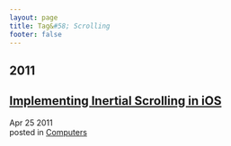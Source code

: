 ```yaml
---
layout: page
title: Tag&#58; Scrolling
footer: false
---
```


<div id="blog-archives" class="category">
<h2>2011</h2>

<article>
<h1><a href="/2011/04/25/implementing-inertial-scrolling-in-ios/index.html">Implementing Inertial Scrolling in iOS</a></h1>
<time datetime="2011-04-25T00:00:00-06:00" pubdate><span class='month'>Apr</span> <span class='day'>25</span> <span class='year'>2011</span></time>
<footer>
<span class="categories">posted in 
<a href='/categories/computers/'>Computers</a></span>
</footer>
</article>
</div>
